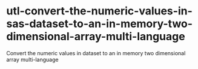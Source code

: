 # utl-convert-the-numeric-values-in-sas-dataset-to-an-in-memory-two-dimensional-array-multi-language
Convert the numeric values in dataset to an in memory two dimensional array multi-language 
